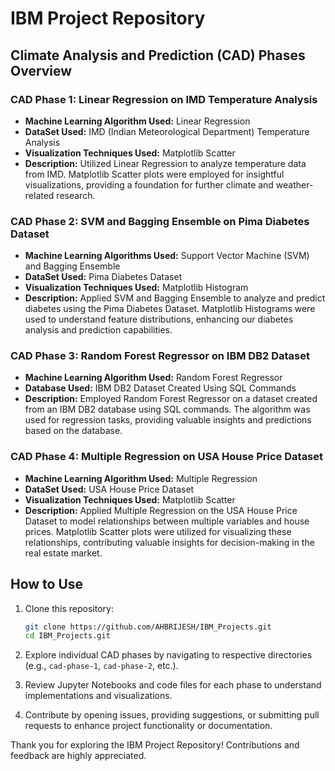 # IBM Project Repository

## Climate Analysis and Prediction (CAD) Phases Overview

### CAD Phase 1: Linear Regression on IMD Temperature Analysis

- **Machine Learning Algorithm Used:** Linear Regression
- **DataSet Used:** IMD (Indian Meteorological Department) Temperature Analysis
- **Visualization Techniques Used:** Matplotlib Scatter
- **Description:** Utilized Linear Regression to analyze temperature data from IMD. Matplotlib Scatter plots were employed for insightful visualizations, providing a foundation for further climate and weather-related research.

### CAD Phase 2: SVM and Bagging Ensemble on Pima Diabetes Dataset

- **Machine Learning Algorithms Used:** Support Vector Machine (SVM) and Bagging Ensemble
- **DataSet Used:** Pima Diabetes Dataset
- **Visualization Techniques Used:** Matplotlib Histogram
- **Description:** Applied SVM and Bagging Ensemble to analyze and predict diabetes using the Pima Diabetes Dataset. Matplotlib Histograms were used to understand feature distributions, enhancing our diabetes analysis and prediction capabilities.

### CAD Phase 3: Random Forest Regressor on IBM DB2 Dataset

- **Machine Learning Algorithm Used:** Random Forest Regressor
- **Database Used:** IBM DB2 Dataset Created Using SQL Commands
- **Description:** Employed Random Forest Regressor on a dataset created from an IBM DB2 database using SQL commands. The algorithm was used for regression tasks, providing valuable insights and predictions based on the database.

### CAD Phase 4: Multiple Regression on USA House Price Dataset

- **Machine Learning Algorithm Used:** Multiple Regression
- **DataSet Used:** USA House Price Dataset
- **Visualization Techniques Used:** Matplotlib Scatter
- **Description:** Applied Multiple Regression on the USA House Price Dataset to model relationships between multiple variables and house prices. Matplotlib Scatter plots were utilized for visualizing these relationships, contributing valuable insights for decision-making in the real estate market.

## How to Use

1. Clone this repository:

   ```bash
   git clone https://github.com/AHBRIJESH/IBM_Projects.git
   cd IBM_Projects.git
   ```

2. Explore individual CAD phases by navigating to respective directories (e.g., `cad-phase-1`, `cad-phase-2`, etc.).

3. Review Jupyter Notebooks and code files for each phase to understand implementations and visualizations.

4. Contribute by opening issues, providing suggestions, or submitting pull requests to enhance project functionality or documentation.

Thank you for exploring the IBM Project Repository! Contributions and feedback are highly appreciated.
